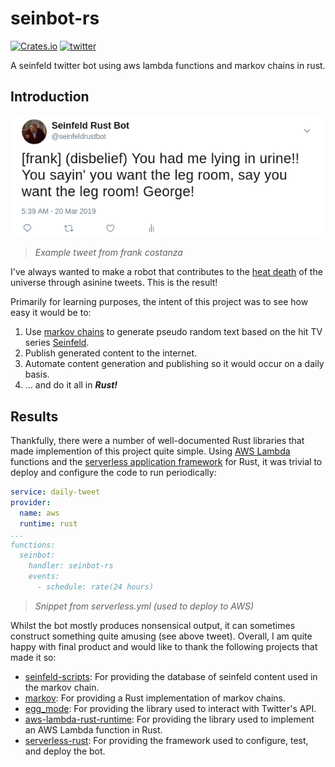 # seinbot-rs

[![Crates.io](https://img.shields.io/crates/v/seinbot-rs.svg)](https://crates.io/crates/seinbot-rs) [![twitter](https://img.shields.io/twitter/follow/seinfeldrustbot.svg?style=social)](https://twitter.com/seinfeldrustbot)

A seinfeld twitter bot using aws lambda functions and markov chains in rust.

## Introduction

[![tweet-example](tweet-example.png)](https://twitter.com/seinfeldrustbot/status/1108347279012970498)
> _Example tweet from frank costanza_

I've always wanted to make a robot that contributes to the [heat death](https://en.wikipedia.org/wiki/Heat_death_of_the_universe) of the universe through asinine tweets. This is the result! 

Primarily for learning purposes, the intent of this project was to see how easy it would be to:
1. Use [markov chains](https://en.wikipedia.org/wiki/Markov_chain) to generate pseudo random text based on the hit TV series [Seinfeld](https://en.wikipedia.org/wiki/Seinfeld).
2. Publish generated content to the internet.
3. Automate content generation and publishing so it would occur on a daily basis.
4. ... and do it all in _**Rust!**_

## Results

Thankfully, there were a number of well-documented Rust libraries that made implemention of this project quite simple. Using [AWS Lambda](https://aws.amazon.com/lambda) functions and the [serverless application framework](https://serverless.com) for Rust, it was trivial to deploy and configure the code to run periodically:

```yaml
service: daily-tweet
provider:
  name: aws
  runtime: rust
...
functions:
  seinbot:
    handler: seinbot-rs
    events:
      - schedule: rate(24 hours)
```
> _Snippet from serverless.yml (used to deploy to AWS)_

Whilst the bot mostly produces nonsensical output, it can sometimes construct something quite amusing (see above tweet). Overall, I am quite happy with final product and would like to thank the following projects that made it so:

* [seinfeld-scripts](https://github.com/colinpollock/seinfeld-scripts): For providing the database of seinfeld content used in the markov chain.
* [markov](https://github.com/aatxe/markov): For providing a Rust implementation of markov chains.
* [egg_mode](https://github.com/QuietMisdreavus/twitter-rs): For providing the library used to interact with Twitter's API.
* [aws-lambda-rust-runtime](https://github.com/awslabs/aws-lambda-rust-runtime): For providing the library used to implement an AWS Lambda function in Rust.
* [serverless-rust](https://github.com/softprops/serverless-rust): For providing the framework used to configure, test, and deploy the bot.




